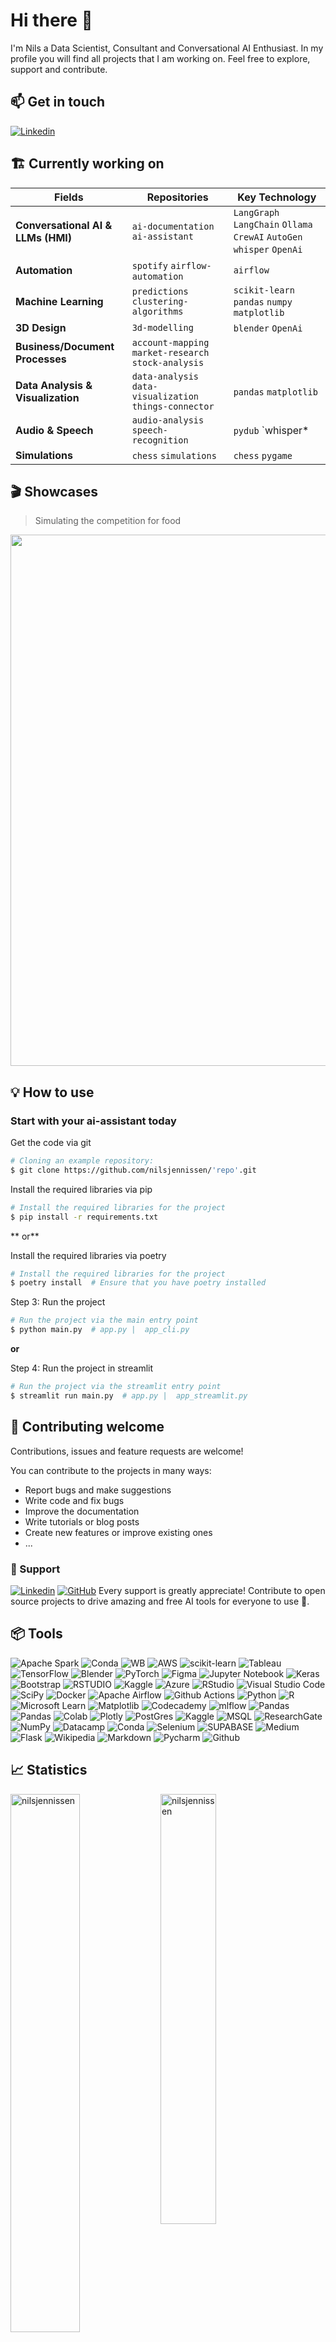 
# Hi there 👋 
I'm Nils a Data Scientist, Consultant and Conversational AI Enthusiast. In my profile you will find all projects that I am working on. Feel free to explore, support and contribute.

## 📫 Get in touch

[![Linkedin](https://img.shields.io/badge/LinkedIn-0077B5?style=for-the-badge&logo=linkedin&logoColor=white)](https://www.linkedin.com/in/nils-jennissen/)

## 🏗️ Currently working on

Fields                             | Repositories                            | Key Technology      
-----------------------------------|-----------------------------------------|---------------------
**Conversational AI & LLMs (HMI)** | `ai-documentation` `ai-assistant` | `LangGraph` `LangChain` `Ollama` `CrewAI` `AutoGen` `whisper` `OpenAi` 
**Automation**                     | `spotify` `airflow-automation`          | `airflow` 
**Machine Learning**               | `predictions` `clustering-algorithms`   | `scikit-learn` `pandas` `numpy` `matplotlib`
**3D Design**                      | `3d-modelling`                          | `blender` `OpenAi`  
**Business/Document Processes**    | `account-mapping` `market-research` `stock-analysis` | 
**Data Analysis & Visualization**  | `data-analysis` `data-visualization` `things-connector`   | `pandas` `matplotlib` 
**Audio & Speech**                 | `audio-analysis` `speech-recognition`    | `pydub` `whisper* | `microphone-audio`   
**Simulations**                    | `chess` `simulations` | `chess` `pygame`


## 🎬 Showcases
> Simulating the competition for food

<img src='https://github.com/nilsjennissen/simulations/blob/main/gifs/gen_100_20.gif' width = "850" >


## 💡 How to use
### Start with your ai-assistant today

Get the code via git
```bash
# Cloning an example repository:
$ git clone https://github.com/nilsjennissen/'repo'.git
```

Install the required libraries via pip
```bash
# Install the required libraries for the project
$ pip install -r requirements.txt
```
** or**

Install the required libraries via poetry
```bash
# Install the required libraries for the project
$ poetry install  # Ensure that you have poetry installed
```


Step 3: Run the project
```bash
# Run the project via the main entry point
$ python main.py  # app.py |  app_cli.py
```

**or**

Step 4: Run the project in streamlit 
```bash
# Run the project via the streamlit entry point
$ streamlit run main.py  # app.py |  app_streamlit.py
```

## 🤝 Contributing welcome

Contributions, issues and feature requests are welcome!

You can contribute to the projects in many ways:
- Report bugs and make suggestions
- Write code and fix bugs
- Improve the documentation
- Write tutorials or blog posts
- Create new features or improve existing ones
- ...


### 🎁 Support

[![Linkedin](https://img.shields.io/badge/PayPal-00457C?style=for-the-badge&logo=paypal&logoColor=white)](https://paypal.me/nilsjennissen)
[![GitHub](https://img.shields.io/badge/sponsor-30363D?style=for-the-badge&logo=GitHub-Sponsors&logoColor=#EA4AAA)]()
Every support is greatly appreciate! Contribute to open source projects to drive amazing and free AI tools for everyone to use  🙏.


## 📦 Tools

![Apache Spark](https://img.shields.io/badge/Apache%20Spark-FDEE21?style=for-the-badge&logo=apachespark&logoColor=black)
![Conda](https://img.shields.io/badge/PowerBI-F2C811?style=for-the-badge&logo=Power%20BI&logoColor=white)
![WB](https://img.shields.io/badge/Weights_&_Biases-FFBE00?style=for-the-badge&logo=WeightsAndBiases&logoColor=white)
![AWS](https://img.shields.io/badge/AWS-%23FF9900.svg?style=for-the-badge&logo=amazon-aws&logoColor=white)
![scikit-learn](https://img.shields.io/badge/scikit--learn-%23F7931E.svg?style=for-the-badge&logo=scikit-learn&logoColor=white)
![Tableau](https://img.shields.io/badge/Tableau-E97627?style=for-the-badge&logo=Tableau&logoColor=white)
![TensorFlow](https://img.shields.io/badge/TensorFlow-%23FF6F00.svg?style=for-the-badge&logo=TensorFlow&logoColor=white)
![Blender](https://img.shields.io/badge/blender-%23F5792A.svg?style=for-the-badge&logo=blender&logoColor=white)
![PyTorch](https://img.shields.io/badge/PyTorch-%23EE4C2C.svg?style=for-the-badge&logo=PyTorch&logoColor=white)
![Figma](https://img.shields.io/badge/figma-%23F24E1E.svg?style=for-the-badge&logo=figma&logoColor=white)
![Jupyter Notebook](https://img.shields.io/badge/jupyter-%23FA0F00.svg?style=for-the-badge&logo=jupyter&logoColor=white)
![Keras](https://img.shields.io/badge/Keras-%23D00000.svg?style=for-the-badge&logo=Keras&logoColor=white)
![Bootstrap](https://img.shields.io/badge/bootstrap-%23563D7C.svg?style=for-the-badge&logo=bootstrap&logoColor=white)
![RSTUDIO](https://img.shields.io/badge/RStudio-75AADB?style=for-the-badge&logo=RStudio&logoColor=white)
![Kaggle](https://img.shields.io/badge/Kaggle-20BEFF?style=for-the-badge&logo=Kaggle&logoColor=white)
![Azure](https://img.shields.io/badge/azure-%230072C6.svg?style=for-the-badge&logo=microsoftazure&logoColor=white)
![RStudio](https://img.shields.io/badge/RStudio-4285F4?style=for-the-badge&logo=rstudio&logoColor=white)
![Visual Studio Code](https://img.shields.io/badge/Visual%20Studio%20Code-0078d7.svg?style=for-the-badge&logo=visual-studio-code&logoColor=white)
![SciPy](https://img.shields.io/badge/SciPy-%230C55A5.svg?style=for-the-badge&logo=scipy&logoColor=%white)
![Docker](https://img.shields.io/badge/Docker-2CA5E0?style=for-the-badge&logo=docker&logoColor=white)
![Apache Airflow](https://img.shields.io/badge/Apache%20Airflow-017CEE?style=for-the-badge&logo=Apache%20Airflow&logoColor=white)
![Github Actions](https://img.shields.io/badge/GitHub_Actions-2088FF?style=for-the-badge&logo=github-actions&logoColor=white)
![Python](https://img.shields.io/badge/python-3670A0?style=for-the-badge&logo=python&logoColor=ffdd54)
![R](https://img.shields.io/badge/r-%23276DC3.svg?style=for-the-badge&logo=r&logoColor=white)
![Microsoft Learn](https://img.shields.io/badge/Microsoft_Learn-258ffa?style=for-the-badge&logo=microsoft&logoColor=white)
![Matplotlib](https://img.shields.io/badge/Matplotlib-%23ffffff.svg?style=for-the-badge&logo=Matplotlib&logoColor=black)
![Codecademy](https://img.shields.io/badge/Codecademy-FFF0E5?style=for-the-badge&logo=codecademy&logoColor=1F243A)
![mlflow](https://img.shields.io/badge/mlflow-%23d9ead3.svg?style=for-the-badge&logo=numpy&logoColor=blue)
![Pandas](https://img.shields.io/badge/pandas-%23150458.svg?style=for-the-badge&logo=pandas&logoColor=white)
![Pandas](https://img.shields.io/badge/Pandas-2C2D72?style=for-the-badge&logo=pandas&logoColor=white)
![Colab](https://img.shields.io/badge/Colab-F9AB00?style=for-the-badge&logo=googlecolab&color=525252)
![Plotly](https://img.shields.io/badge/Plotly-%233F4F75.svg?style=for-the-badge&logo=plotly&logoColor=white)
![PostGres](https://img.shields.io/badge/PostgreSQL-316192?style=for-the-badge&logo=postgresql&logoColor=wh)
![Kaggle](https://img.shields.io/badge/Kaggle-035a7d?style=for-the-badge&logo=kaggle&logoColor=white)
![MSQL](https://img.shields.io/badge/MySQL-005C84?style=for-the-badge&logo=mysql&logoColor=white)
![ResearchGate](https://img.shields.io/badge/ResearchGate-00CCBB?style=for-the-badge&logo=ResearchGate&logoColor=white)
![NumPy](https://img.shields.io/badge/numpy-%23013243.svg?style=for-the-badge&logo=numpy&logoColor=white)
![Datacamp](https://img.shields.io/badge/Datacamp-05192D?style=for-the-badge&logo=datacamp&logoColor=03E860)
![Conda](https://img.shields.io/badge/conda-342B029.svg?&style=for-the-badge&logo=anaconda&logoColor=white)
![Selenium](https://img.shields.io/badge/Selenium-43B02A?style=for-the-badge&logo=Selenium&logoColor=white)
![SUPABASE](https://img.shields.io/badge/Supabase-181818?style=for-the-badge&logo=supabase&logoColor=white)
![Medium](https://img.shields.io/badge/Medium-12100E?style=for-the-badge&logo=medium&logoColor=white)
![Flask](https://img.shields.io/badge/flask-%23000.svg?style=for-the-badge&logo=flask&logoColor=white)
![Wikipedia](https://img.shields.io/badge/Wikipedia-%23000000.svg?style=for-the-badge&logo=wikipedia&logoColor=white)
![Markdown](https://img.shields.io/badge/Markdown-000000?style=for-the-badge&logo=markdown&logoColor=white)
![Pycharm](https://img.shields.io/badge/PyCharm-000000.svg?&style=for-the-badge&logo=PyCharm&logoColor=white)
![Github](https://img.shields.io/badge/GitHub-100000?style=for-the-badge&logo=github&logoColor=white)



## 📈 Statistics   

<img align="left" width="47%" src="https://github-readme-stats.vercel.app/api?username=nilsjennissen&show_icons=true&locale=en&theme=github_dark&include_all_commits=True" alt="nilsjennissen" />
<img align="center" width="42%" src="https://github-readme-stats.vercel.app/api/top-langs?username=nilsjennissen&show_icons=true&locale=en&layout=compact&theme=github_dark&include_all_commits=True" alt="nilsjennissen" />

> Updated: DD.MM.YYYY

Wed Nov  6 19:06:09 UTC 2024
